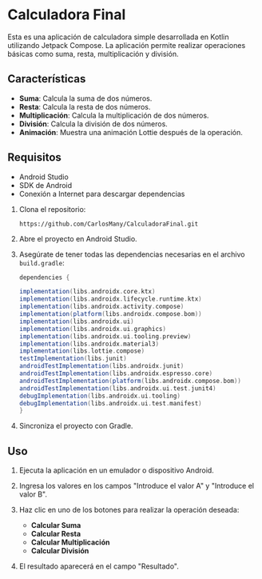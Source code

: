 # Calculadora Final

Esta es una aplicación de calculadora simple desarrollada en Kotlin utilizando Jetpack Compose. La aplicación permite realizar operaciones básicas como suma, 
resta, multiplicación y división.

## Características

- **Suma**: Calcula la suma de dos números.
- **Resta**: Calcula la resta de dos números.
- **Multiplicación**: Calcula la multiplicación de dos números.
- **División**: Calcula la división de dos números.
- **Animación**: Muestra una animación Lottie después de la operación.

## Requisitos

- Android Studio
- SDK de Android
- Conexión a Internet para descargar dependencias

1. Clona el repositorio:
    ```HTTPS
    https://github.com/CarlosMany/CalculadoraFinal.git
    ```

2. Abre el proyecto en Android Studio.

3. Asegúrate de tener todas las dependencias necesarias en el archivo `build.gradle`:
    ```gradle
    dependencies {

    implementation(libs.androidx.core.ktx)
    implementation(libs.androidx.lifecycle.runtime.ktx)
    implementation(libs.androidx.activity.compose)
    implementation(platform(libs.androidx.compose.bom))
    implementation(libs.androidx.ui)
    implementation(libs.androidx.ui.graphics)
    implementation(libs.androidx.ui.tooling.preview)
    implementation(libs.androidx.material3)
    implementation(libs.lottie.compose)
    testImplementation(libs.junit)
    androidTestImplementation(libs.androidx.junit)
    androidTestImplementation(libs.androidx.espresso.core)
    androidTestImplementation(platform(libs.androidx.compose.bom))
    androidTestImplementation(libs.androidx.ui.test.junit4)
    debugImplementation(libs.androidx.ui.tooling)
    debugImplementation(libs.androidx.ui.test.manifest)
   }

4. Sincroniza el proyecto con Gradle.

## Uso

1. Ejecuta la aplicación en un emulador o dispositivo Android.

2. Ingresa los valores en los campos "Introduce el valor A" y "Introduce el valor B".

3. Haz clic en uno de los botones para realizar la operación deseada:
   - **Calcular Suma**
   - **Calcular Resta**
   - **Calcular Multiplicación**
   - **Calcular División**

4. El resultado aparecerá en el campo "Resultado".
